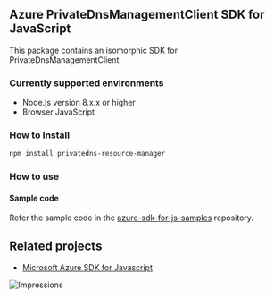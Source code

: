 ## Azure PrivateDnsManagementClient SDK for JavaScript

This package contains an isomorphic SDK for PrivateDnsManagementClient.

### Currently supported environments

- Node.js version 8.x.x or higher
- Browser JavaScript

### How to Install

```bash
npm install privatedns-resource-manager
```

### How to use

#### Sample code

Refer the sample code in the [azure-sdk-for-js-samples](https://github.com/Azure/azure-sdk-for-js-samples) repository.

## Related projects

- [Microsoft Azure SDK for Javascript](https://github.com/Azure/azure-sdk-for-js)


![Impressions](https://azure-sdk-impressions.azurewebsites.net/api/impressions/azure-sdk-for-js%2Fsdk%2Fcdn%2Farm-cdn%2FREADME.png)